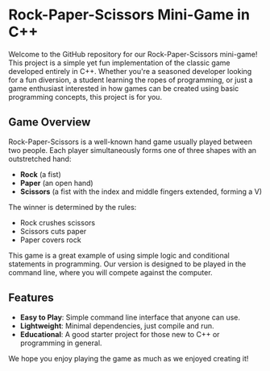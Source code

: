 # Rock-Paper-Scissors Mini-Game in C++

Welcome to the GitHub repository for our Rock-Paper-Scissors mini-game! This project is a simple yet fun implementation of the classic game developed entirely in C++. Whether you're a seasoned developer looking for a fun diversion, a student learning the ropes of programming, or just a game enthusiast interested in how games can be created using basic programming concepts, this project is for you.

## Game Overview

Rock-Paper-Scissors is a well-known hand game usually played between two people. Each player simultaneously forms one of three shapes with an outstretched hand:
- **Rock** (a fist)
- **Paper** (an open hand)
- **Scissors** (a fist with the index and middle fingers extended, forming a V)

The winner is determined by the rules:
- Rock crushes scissors
- Scissors cuts paper
- Paper covers rock

This game is a great example of using simple logic and conditional statements in programming. Our version is designed to be played in the command line, where you will compete against the computer.

## Features

- **Easy to Play**: Simple command line interface that anyone can use.
- **Lightweight**: Minimal dependencies, just compile and run.
- **Educational**: A good starter project for those new to C++ or programming in general.

We hope you enjoy playing the game as much as we enjoyed creating it!
